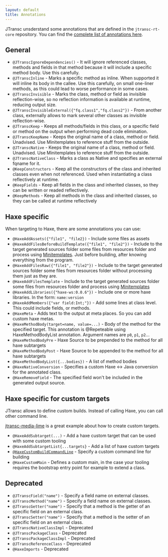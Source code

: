 ```yaml
---
layout: default
title: Annotations
---
```


JTransc unsderstand some annotations that are defined in the `jtransc-rt-core` repository. You can find the [complete list of annotations here](https://github.com/jtransc/jtransc/tree/master/jtransc-rt-core/src/com/jtransc/annotation).

## General

* `@JTranscIgnoreDependencies()` - It will ignore referenced classes, methods and fields in that method because it will include a specific method body. Use this carefully.
* `@JTranscInline` - Marks a specific method as inline. When supported it will inline its body in the callee. Use this carefully, on small one-liner methods, as this could lead to worse performance in some cases.
* `@JTranscInvisible` - Marks the class, method or field as invisible reflection-wise, so no reflection information is available at runtime, reducing output size.
* `@JTranscInvisibleExternal({"fq.class1","fq.class2"})` - From another class, externally allows to mark several other classes as invisible reflection-wise.
* `@JTranscKeep` - Keeps all methods/fields in this class, or a specific field or method on the output when performing dead code elimination.
* `@JTranscKeepName` - Keeps the original name of a class, method or field. Unadvised. Use Minitemplates to reference stuff from the outside.
* `@JTranscNative` - Keeps the original name of a class, method or field. Unadvised. Use Minitemplates to reference stuff from the outside.
* `@JTranscNativeClass` - Marks a class as Native and specifies an external fqname for it.
* `@KeepConstructors`  - Keep all the constructors of the class and inherited classes even when not referenced. Used when instantiating a class reflectively at runtime.
* `@KeepFields` - Keep all fields in the class and inherited classes, so they can be written or readed reflectively.
* `@KeepMethods` - Keep all methods in the class and inherited classes, so they can be called at runtime reflectively

## Haxe specific

When targeting to Haxe, there are some annotations you can use:

* `@HaxeAddAssets({"file1", "file2})` - Include some files as assets
* `@HaxeAddFilesBeforeBuildTemplate({"file1", "file2"})` - Include to the target generated sources folder some files from resources folder and process using [Minitemplates](Minitemplates). Just before building, after knowing everything from the program.
* `@HaxeAddFilesRaw({"file1", "file2"})` - Include to the target generated sources folder some files from resources folder without processing them just as they are.
* `@HaxeAddFilesTemplate` - Include to the target generated sources folder some files from resources folder and process using [Minitemplates](Minitemplates)
* `@HaxeAddLibraries({"haxe-ws:0.0.6"})` - Include one or more haxe libraries. In the form: `name:version`
* `@HaxeAddMembers({"var field:Int;"})` - Add some lines at class level. This could include fields, or methods.
* `@HaxeMeta` - Adds text to the output at meta places. So you can add custom haxe metas.
* `@HaxeMethodBody(target=name, value=...)` - Body of the method for the specified target. This annotation is @Repeteable using HaxeMethodBodyList annotation. Argument names are `p0`, `p1`, `p2`...
* `@HaxeMethodBodyPre` - Haxe Source to be prepended to the method for all haxe subtargets
* `@HaxeMethodBodyPost` - Haxe Source to be appended to the method for all haxe subtargets
* `@HaxeMethodBodyList({...bodies})` - A list of method bodies
* `@HaxeNativeConversion` - Specifies a custom Haxe <-> Java conversion for the annotated class.
* `@HaxeRemoveField` - The specified field won't be included in the generated output source.

## Haxe specific for custom targets

JTransc allows to define custom builds. Instead of calling Haxe, you can call other command line.

[jtransc-media-lime](https://github.com/jtransc/jtransc-media/tree/master/jtransc-media-lime) is a great example about how to create custom targets.

* `@HaxeAddSubtarget(...)` - Add a haxe custom target that can be used with some custom tooling
* `@HaxeAddSubtargetList{...targets}` - Add a list of haxe custom targets
* [`@HaxeCustomBuildCommandLine`](https://github.com/jtransc/jtransc/blob/master/jtransc-rt-core/src/com/jtransc/annotation/haxe/HaxeCustomBuildCommandLine.java) - Specify a custom command line for building
* `@HaxeCustomMain` - Defines a custom main, in the case your tooling requires the bootstrap entry point for example to extend a class.

## Deprecated

* `@JTranscField("name")` - Specify a field name on external classes.
* `@JTranscMethod("name")` - Specify a field name on external classes.
* `@JTranscGetter("name")` - Specify that a method is the getter of an specific field on an external class.
* `@JTranscSetter("name")` - Specify that a method is the setter of an specific field on an external class.
* `@JTranscNativeClassImpl` - Deprecated
* `@JTranscPackageClass` - Deprecated
* `@JTranscPackageClassImpl` - Deprecated
* `@JTranscReferenceClass` - Deprecated
* `@HaxeImports` - Deprecated
